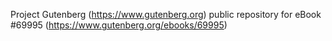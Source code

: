Project Gutenberg (https://www.gutenberg.org) public repository for
eBook #69995 (https://www.gutenberg.org/ebooks/69995)
